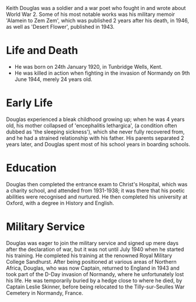 <param ve-config
    title="Keith Douglas, 1920-1944"
    author="Ayushi Dig"
    banner="https://upload.wikimedia.org/wikipedia/commons/8/83/Tilly-sur-Seulles_-_CWGC_8.JPG"
    layout="vtl">
<param ve-entity title="Keith Douglas" eid="Q6384276" aliases="Douglas">
<param ve-entity title="World War 2" eid="Q362">
<param ve-entity title="Alamein to Zem Zem" eid="Q17985457">
<param ve-entity title="1946" eid="Q18610">
<param ve-entity title="1943" eid="Q18623">
<param ve-entity title="1920" eid="Q2155">
<param ve-entity title="Tunbridge Wells" eid="Q665489">
<param ve-entity title="Kent" eid="Q23298">
<param ve-entity title="invasion of Normandy" eid="Q16471">
<param ve-entity title="1944" eid="Q5268">
<param ve-entity title="encephalitis lethargica" eid="Q3053951" aliases="">
<param ve-entity title="Christ's Hospital" eid="Q677579">
<param ve-entity title="1931" eid="Q18782">
<param ve-entity title="1938" eid="Q18645">
<param ve-entity title="Oxford" eid="Q34433">
<param ve-entity title="1940" eid="Q18633">
<param ve-entity title="Royal Military College Sandhurst" eid="Q17020147">
<param ve-entity title="Northern Africa" eid="Q27381">
<param ve-entity title="Captain" eid="Q19100">
<param ve-entity title="D-Day" eid="Q16470">
<param ve-entity title="Tilly-sur-Seulles War Cemetery" eid="Q17624909">
<param ve-entity title="Normandy" eid="Q15878">
<param ve-entity title="France" eid="Q142">
Keith Douglas was a soldier and a war poet who fought in and wrote about World War 2. Some of his most notable works was his military memoir 'Alamein to Zem Zem', which was published 2 years after his death, in 1946, as well as 'Desert Flower', published in 1943.

# Life and Death
- He was born on 24th January 1920, in Tunbridge Wells, Kent.
- He was killed in action when fighting in the invasion of Normandy on 9th June 1944, merely 24 years old.

# Early Life
Douglas experienced a bleak childhood growing up; when he was 4 years old, his mother collapsed of 'encephalitis lethargica', (a condition often dubbed as 'the sleeping sickness'), which she never fully recovered from, and he had a strained relationship with his father. His parents separated 2 years later, and Douglas spent most of his school years in boarding schools.

# Education
Douglas then completed the entrance exam to Christ's Hospital, which was a charity school, and attended from 1931-1938; it was there that his poetic abilities were recognised and nurtured. He then completed his university at Oxford, with a degree in History and English.

# Military Service
Douglas was eager to join the military service and signed up mere days after the declaration of war, but it was not until July 1940 when he started his training. He completed his training at the renowned Royal Military College Sandhurst. After being positioned at various areas of Northern Africa, Douglas, who was now Captain, returned to England in 1943 and took part of the D-Day invasion of Normandy, where he unfortunately lost his life. He was temporarily buried by a hedge close to where he died, by Captain Leslie Skinner, before being relocated to the Tilly-sur-Seulles War Cemetery in Normandy, France.